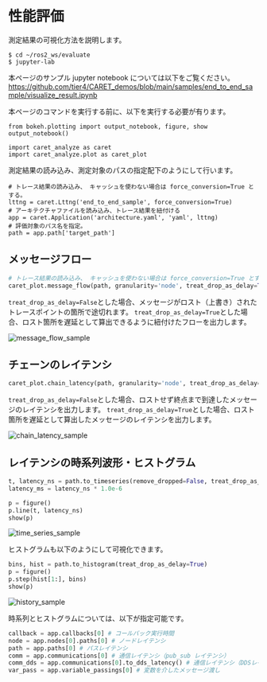 # 性能評価

測定結果の可視化方法を説明します。

```
$ cd ~/ros2_ws/evaluate
$ jupyter-lab
```

本ページのサンプル jupyter notebook については以下をご覧ください。
https://github.com/tier4/CARET_demos/blob/main/samples/end_to_end_sample/visualize_result.ipynb

本ページのコマンドを実行する前に、以下を実行する必要が有ります。
```
from bokeh.plotting import output_notebook, figure, show
output_notebook()

import caret_analyze as caret
import caret_analyze.plot as caret_plot
```

測定結果の読み込み、測定対象のパスの指定配下のようにして行います。
```
# トレース結果の読み込み、 キャッシュを使わない場合は force_conversion=True とする。
lttng = caret.Lttng('end_to_end_sample', force_conversion=True)
# アーキテクチャファイルを読み込み、トレース結果を紐付ける
app = caret.Application('architecture.yaml', 'yaml', lttng)
# 評価対象のパス名を指定。
path = app.path['target_path']
```


## メッセージフロー

```python
# トレース結果の読み込み、 キャッシュを使わない場合は force_conversion=True とする。
caret_plot.message_flow(path, granularity='node', treat_drop_as_delay=True)
```

`treat_drop_as_delay=False`とした場合、メッセージがロスト（上書き）されたトレースポイントの箇所で途切れます。
`treat_drop_as_delay=True`とした場合、ロスト箇所を遅延として算出できるように紐付けたフローを出力します。

![message_flow_sample](/imgs/message_flow_sample.png)

## チェーンのレイテンシ

```python
caret_plot.chain_latency(path, granularity='node', treat_drop_as_delay=True)
```

`treat_drop_as_delay=False`とした場合、ロストせず終点まで到達したメッセージのレイテンシを出力します。
`treat_drop_as_delay=True`とした場合、ロスト箇所を遅延として算出したメッセージのレイテンシを出力します。

![chain_latency_sample](/imgs/chain_latency_sample.png)

## レイテンシの時系列波形・ヒストグラム

```python
t, latency_ns = path.to_timeseries(remove_dropped=False, treat_drop_as_delay=True)
latency_ms = latency_ns * 1.0e-6

p = figure()
p.line(t, latency_ns)
show(p)
```

![time_series_sample](/imgs/time_series_sample.png)


ヒストグラムも以下のようにして可視化できます。

```python
bins, hist = path.to_histogram(treat_drop_as_delay=True)
p = figure()
p.step(hist[1:], bins)
show(p)
```

![history_sample](/imgs/history_sample.png)

時系列とヒストグラムについては、以下が指定可能です。

```python
callback = app.callbacks[0] # コールバック実行時間
node = app.nodes[0].paths[0] # ノードレイテンシ
path = app.paths[0] # パスレイテンシ
comm = app.communications[0] # 通信レイテンシ（pub_sub レイテンシ）
comm_dds = app.communications[0].to_dds_latency() # 通信レイテンシ（DDSレイヤーレイテンシ）
var_pass = app.variable_passings[0] # 変数を介したメッセージ渡し
```